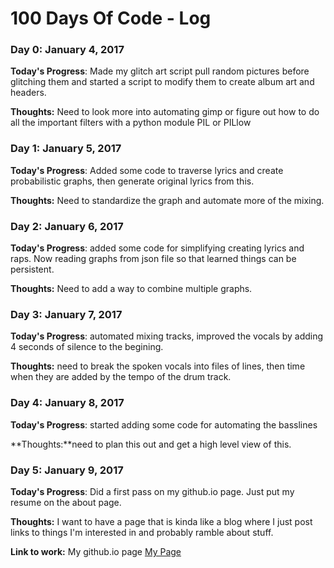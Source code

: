 # 100 Days Of Code - Log

### Day 0: January 4, 2017

**Today's Progress**: Made my glitch art script pull random pictures before glitching them and started a script to modify them to create album art and headers.

**Thoughts:** Need to look more into automating gimp or figure out how to do all the important filters with a python module PIL or PILlow


### Day 1: January 5, 2017

**Today's Progress**: Added some code to traverse lyrics and create probabilistic graphs, then generate original lyrics from this.

**Thoughts:** Need to standardize the graph and automate more of the mixing.



### Day 2: January 6, 2017

**Today's Progress**: added some code for simplifying creating lyrics and raps. Now reading graphs from json file so that learned things can be persistent.

**Thoughts:** Need to add a way to combine multiple graphs.



### Day 3: January 7, 2017

**Today's Progress**: automated mixing tracks, improved the vocals by adding 4 seconds of silence to the begining.

**Thoughts:** need to break the spoken vocals into files of lines, then time when they are added by the tempo of the drum track.



### Day 4: January 8, 2017

**Today's Progress**: started adding some code for automating the basslines

**Thoughts:**need to plan this out and get a high level view of this.


### Day 5: January 9, 2017

**Today's Progress**: Did a first pass on my github.io page. Just put my resume on the about page.

**Thoughts:** I want to have a page that is kinda like a blog where I just post links to things I'm interested in and probably ramble about stuff.

**Link to work:** My github.io page [My Page](http://capalmer1013.github.io)
